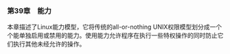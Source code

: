 ### 第39章　能力

本章描述了Linux能力模型，它将传统的all-or-nothing UNIX权限模型划分成一个个能单独启用或禁用的能力。使用能力允许程序在执行一些特权操作的同时防止它们执行其他未经允许的操作。

